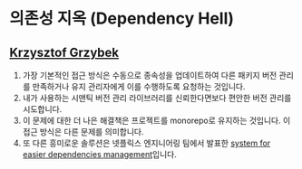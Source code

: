 # 의존성 지옥 (Dependency Hell)

## [Krzysztof Grzybek](https://github.com/krzysztof-grzybek)

1. 가장 기본적인 접근 방식은 수동으로 종속성을 업데이트하여 다른 패키지 버전 관리를 만족하거나 유지 관리자에게 이를 수행하도록 요청하는 것입니다.
2. 내가 사용하는 시맨틱 버전 관리 라이브러리를 신뢰한다면보다 편안한 버전 관리를 시도합니다.
3. 이 문제에 대한 더 나은 해결책은 프로젝트를 monorepo로 유지하는 것입니다. 이 접근 방식은 다른 문제를 의미합니다.
3. 또 다른 흥미로운 솔루션은 넷플릭스 엔지니어링 팀에서 발표한 [system for easier dependencies management](https://www.youtube.com/watch?v=VNqmHJtItCs)입니다.
